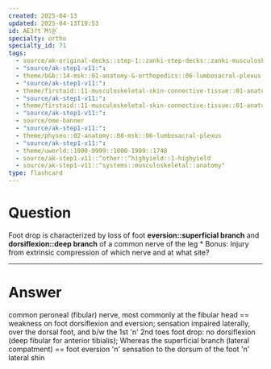 ```yaml
---
created: 2025-04-13
updated: 2025-04-13T10:53
id: AE3?t`M!@`
specialty: ortho
specialty_id: 71
tags:
  - source/ak-original-decks::step-1::zanki-step-decks::zanki-musculoskeletal::musculoskeletal-anatomy/physio-(nutricionado)
  - "source/ak-step1-v11:": 
  - theme/b&b::14-msk::01-anatomy-&-orthopedics::06-lumbosacral-plexus
  - "source/ak-step1-v11:": 
  - theme/firstaid::11-musculoskeletal-skin-connective-tissue::01-anatomy-&-physiology::09-lower-extremity-nerves
  - "source/ak-step1-v11:": 
  - theme/firstaid::11-musculoskeletal-skin-connective-tissue::01-anatomy-&-physiology::09-lower-extremity-nerves::nerves::common-peroneal-(fibular)-nerve
  - "source/ak-step1-v11:": 
  - source/ome-banner
  - "source/ak-step1-v11:": 
  - theme/physeo::02-anatomy::08-msk::06-lumbosacral-plexus
  - "source/ak-step1-v11:": 
  - theme/uworld::1000-9999::1000-1999::1748
  - source/ak-step1-v11::^other::^highyield::1-highyield
  - source/ak-step1-v11::^systems::musculoskeletal::anatomy"
type: flashcard
---
```


# Question
Foot drop is characterized by loss of foot **eversion::superficial branch** and **dorsiflexion::deep branch** of a common nerve of the leg  * Bonus: Injury from extrinsic compression of which nerve and at what site?

---

# Answer
common peroneal (fibular) nerve, most commonly at the fibular head == weakness on foot dorsiflexion and eversion; sensation impaired laterally, over the dorsal foot, and b/w the 1st 'n' 2nd toes   foot drop: no dorsiflexion (deep fibular for anterior tibialis); Whereas the superficial branch (lateral compatment) == foot eversion 'n' sensation to the dorsum of the foot 'n' lateral shin